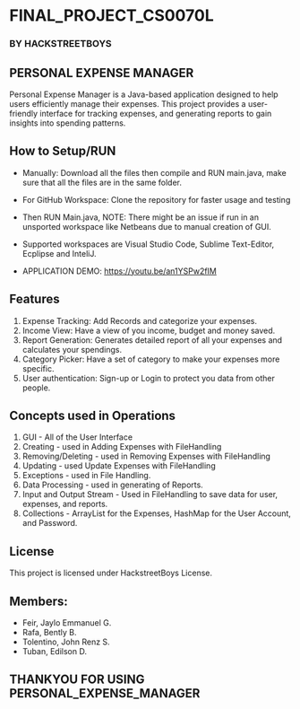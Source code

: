 # FINAL_PROJECT_CS0070L
### BY HACKSTREETBOYS

## PERSONAL EXPENSE MANAGER
Personal Expense Manager is a Java-based application designed to help users efficiently manage their expenses. This project provides a user-friendly interface for tracking expenses, and generating reports to gain insights into spending patterns.

## How to Setup/RUN

* Manually: Download all the files then compile and RUN main.java, make sure that all the files are in the same folder.
  
* For GitHub Workspace: Clone the repository for faster usage and testing
* Then RUN Main.java, NOTE: There might be an issue if run in an unsported workspace like Netbeans due to manual creation of GUI.
* Supported workspaces are Visual Studio Code, Sublime Text-Editor, Ecplipse and InteliJ.
* APPLICATION DEMO: https://youtu.be/an1YSPw2fIM

## Features

1. Expense Tracking: Add Records and categorize your expenses.
2. Income View: Have a view of you income, budget and money saved.
3. Report Generation: Generates detailed report of all your expenses and calculates your spendings.
4. Category Picker: Have a set of category to make your expenses more specific.
5. User authentication: Sign-up or Login to protect you data from other people.

## Concepts used in Operations

1. GUI - All of the User Interface
2. Creating - used in Adding Expenses with FileHandling
3. Removing/Deleting - used in Removing Expenses with FileHandling
4. Updating - used Update Expenses with FileHandling
5. Exceptions - used in File Handling.
6. Data Processing - used in generating of Reports.
7. Input and Output Stream - Used in FileHandling to save data for user, expenses, and reports.
8. Collections - ArrayList for the Expenses, HashMap for the User Account, and Password.

## License
This project is licensed under HackstreetBoys License.

## Members:
* Feir, Jaylo Emmanuel G.
* Rafa, Bently B.
* Tolentino, John Renz S.
* Tuban, Edilson D.

## THANKYOU FOR USING PERSONAL_EXPENSE_MANAGER
